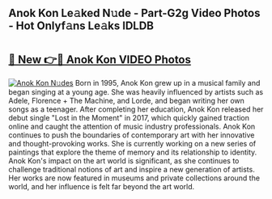 ## Anok Kon Le𝚊ked N𝚞de - Part-G2g Video Photos - Hot Onlyf𝚊ns Le𝚊ks lDLDB

# <h2><a href="http://ab71522.deff.icu/?id=Anok+Kon">🔗 New 👉🔴 Anok Kon VIDEO Photos</a></h2>

[![Anok Kon N𝚞des](https://i.imgur.com/rIISA9y.gif)](http://ab71522.deff.icu/?id=Anok+Kon)
Born in 1995, Anok Kon grew up in a musical family and began singing at a young age. She was heavily influenced by artists such as Adele, Florence + The Machine, and Lorde, and began writing her own songs as a teenager. After completing her education, Anok Kon released her debut single "Lost in the Moment" in 2017, which quickly gained traction online and caught the attention of music industry professionals. Anok Kon continues to push the boundaries of contemporary art with her innovative and thought-provoking works. She is currently working on a new series of paintings that explore the theme of memory and its relationship to identity. Anok Kon's impact on the art world is significant, as she continues to challenge traditional notions of art and inspire a new generation of artists. Her works are now featured in museums and private collections around the world, and her influence is felt far beyond the art world.
